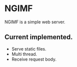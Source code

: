 # NGIMF
NGIMF is a simple web server.

## Current implemented.
- Serve static files.
- Multi thread.
- Receive request body.
